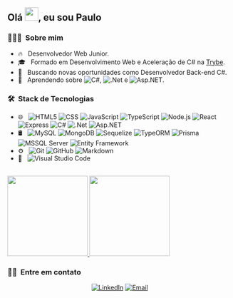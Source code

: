 <h2> Olá <img src="https://raw.githubusercontent.com/kaueMarques/kaueMarques/master/hi.gif" width="30px">, eu sou Paulo</h2>

<h3> 👨🏻‍💻 &nbsp;Sobre mim </h3>

- 🔥 &nbsp; Desenvolvedor Web Junior.
- 🎓 &nbsp; Formado em Desenvolvimento Web e Aceleração de C# na <a href="https://www.betrybe.com/">Trybe</a></h3>.
- 💼 &nbsp; Buscando novas oportunidades como Desenvolvedor Back-end C#.
- 🌱 &nbsp; Aprendendo sobre ![C#](https://img.shields.io/badge/-C%23-333333?style=flat&logo=csharp), ![.Net](https://img.shields.io/badge/-.Net-333333?style=flat&logo=dotnet) e ![Asp.NET](https://img.shields.io/badge/-Asp.NET-333333?style=flat&logo=dotnet).


<h3> 🛠 &nbsp;Stack de Tecnologias</h3>


- 🌐 &nbsp;
  ![HTML5](https://img.shields.io/badge/-HTML5-333333?style=flat&logo=HTML5)
  ![CSS](https://img.shields.io/badge/-CSS-333333?style=flat&logo=CSS3&logoColor=1572B6)
  ![JavaScript](https://img.shields.io/badge/-JavaScript-333333?style=flat&logo=javascript)
  ![TypeScript](https://img.shields.io/badge/-TypeScript-333333?style=flat&logo=typescript)
  ![Node.js](https://img.shields.io/badge/-Node.js-333333?style=flat&logo=node.js)
  ![React](https://img.shields.io/badge/-React-333333?style=flat&logo=react)
  ![Express](https://img.shields.io/badge/-Express-333333?style=flat&logo=express)
  ![C#](https://img.shields.io/badge/-C%23-333333?style=flat&logo=csharp)
  ![.Net](https://img.shields.io/badge/-.Net-333333?style=flat&logo=dotnet)
  ![Asp.NET](https://img.shields.io/badge/-Asp.NET-333333?style=flat&logo=dotnet)
- 🛢 &nbsp;
  ![MySQL](https://img.shields.io/badge/-MySQL-333333?style=flat&logo=mysql)
  ![MongoDB](https://img.shields.io/badge/-MongoDB-333333?style=flat&logo=mongodb)
  ![Sequelize](https://img.shields.io/badge/-Sequelize-333333?style=flat&logo=sequelize)
  ![TypeORM](https://img.shields.io/badge/-TypeORM-333333?style=flat&logo=typeorm)
  ![Prisma](https://img.shields.io/badge/-Prisma-333333?style=flat&logo=prisma)
  ![MSSQL Server](https://img.shields.io/badge/-MS%20SQL%20Server-333333?style=flat&logo=dotnet)
  ![Entity Framework](https://img.shields.io/badge/-Entity%20Framework-333333?style=flat&logo=dotnet)
- ⚙️ &nbsp;
  ![Git](https://img.shields.io/badge/-Git-333333?style=flat&logo=git)
  ![GitHub](https://img.shields.io/badge/-GitHub-333333?style=flat&logo=github)
  ![Markdown](https://img.shields.io/badge/-Markdown-333333?style=flat&logo=markdown)
- 🔧 &nbsp;
  ![Visual Studio Code](https://img.shields.io/badge/-Visual%20Studio%20Code-333333?style=flat&logo=visual-studio-code&logoColor=007ACC)



<br/>

<a href="https://github.com/paulopbomfim">
  <img height="180em" src="https://github-readme-stats.vercel.app/api?username=paulopbomfim&theme=radical&show_icons=true" />
  <img height="180em" src="https://github-readme-stats.vercel.app/api/top-langs/?username=paulopbomfim&theme=radical&layout=compact" />
</a>

<br/>

<h3> 🤝🏻 &nbsp;Entre em contato </h3>

<p align="center">
<a href="https://www.linkedin.com/in/paulopbomfim/"><img alt="LinkedIn" src="https://img.shields.io/badge/LinkedIn-Paulo%20Bomfim-d83a7c?labelColor=141321&style=flat&logo=linkedin"></a>
<a href="mailto:paulopbomfim@gmail.comr"><img alt="Email" src="https://img.shields.io/badge/Email-paulopbomfim@gmail.com-d83a7c?labelColor=141321&style=flat&logo=gmail"></a>
</p>

